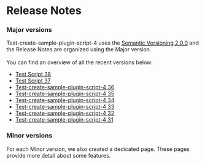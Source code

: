 # Release Notes
### Major versions
Test-create-sample-plugin-script-4 uses the [Semantic Versioning 2.0.0](https://semver.org/) and the Release Notes are organized using the Major version.&#x20; <br><br>
You can find an overview of all the recent versions below:
*  [Test Script 38](test-script-38/)
*  [Test Script 37](test-script-37/)
*  [Test-create-sample-plugin-script-4 36](test-create-sample-plugin-script-4-36/)
*  [Test-create-sample-plugin-script-4 35](test-create-sample-plugin-script-4-35/)
*  [Test-create-sample-plugin-script-4 34](test-create-sample-plugin-script-4-34/)
*  [Test-create-sample-plugin-script-4 33](test-create-sample-plugin-script-4-33/)
*  [Test-create-sample-plugin-script-4 32](test-create-sample-plugin-script-4-32/)
*  [Test-create-sample-plugin-script-4 31](test-create-sample-plugin-script-4-31/)
### Minor versions
For each Minor version, we also created a dedicated page. These pages provide more detail about some features.
